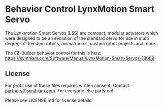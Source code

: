 # Behavior Control LynxMotion Smart Servo

The Lynxmotion Smart Servos (LSS) are compact, modular actuators which were designed to be an evolution of the standard servo for use in multi degree-of-freedom robots, animatronics, custom robot projects and more.

The EZ-Builder behavior control for this is here: https://synthiam.com/Software/Manual/LynxMotion-Smart-Servos-18089

## License

For profit use of these files requires written consent. Contact partners@synthiam.com. For everyone else party on!

Please see LICENSE.md for license details.
